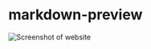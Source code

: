 # markdown-preview

![Screenshot of website](https://raw.githubusercontent.com/exece/mark-down/main/markdown-preview.jpg)